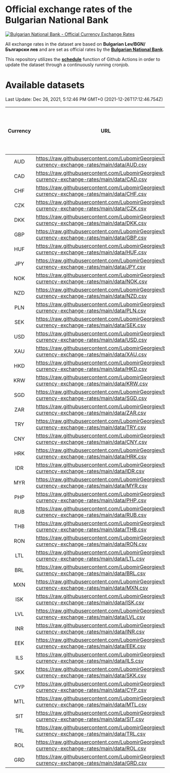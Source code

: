 # Official exchange rates of the Bulgarian National Bank

[![Bulgarian National Bank - Official Currency Exchange Rates](https://github.com/LubomirGeorgiev/bnb-currency-exchange-rates/actions/workflows/update-rates.yml/badge.svg?branch=main)](https://github.com/LubomirGeorgiev/bnb-currency-exchange-rates/actions/workflows/update-rates.yml)

All exchange rates in the dataset are based on **Bulgarian Lev/BGN/Български лев** and are set as official rates by the [**Bulgarian National Bank**](https://www.bnb.bg/Statistics/StExternalSector/StExchangeRates/StERForeignCurrencies/index.htm?toLang=_EN).

This repository utilizes the [**schedule**](https://docs.github.com/en/actions/reference/events-that-trigger-workflows) function of Github Actions in order to update the dataset through a continuously running cronjob.

# Available datasets

<!-- START LINKS (DO NOT EVER FU*ING DELETE THIS COMMENT FOR THE LOVE OF YOUR LIFE!!! IF YOU ARE CURIOS HOW IT WORKS, YOU CAN HAVE A LOOK AT ./src/updateReadme.ts) -->

Last Update: Dec 26, 2021, 5:12:46 PM GMT+0 (2021-12-26T17:12:46.754Z)

| Currency | URL                                                                                             | Number of records | Number of missing days that were filled in |
| :------: | ----------------------------------------------------------------------------------------------- | :---------------: | :----------------------------------------: |
|   AUD    | https://raw.githubusercontent.com/LubomirGeorgiev/bnb-currency-exchange-rates/main/data/AUD.csv |       7988        |                    2460                    |
|   CAD    | https://raw.githubusercontent.com/LubomirGeorgiev/bnb-currency-exchange-rates/main/data/CAD.csv |       7988        |                    2460                    |
|   CHF    | https://raw.githubusercontent.com/LubomirGeorgiev/bnb-currency-exchange-rates/main/data/CHF.csv |       7988        |                    2460                    |
|   CZK    | https://raw.githubusercontent.com/LubomirGeorgiev/bnb-currency-exchange-rates/main/data/CZK.csv |       7988        |                    2460                    |
|   DKK    | https://raw.githubusercontent.com/LubomirGeorgiev/bnb-currency-exchange-rates/main/data/DKK.csv |       7988        |                    2460                    |
|   GBP    | https://raw.githubusercontent.com/LubomirGeorgiev/bnb-currency-exchange-rates/main/data/GBP.csv |       7988        |                    2460                    |
|   HUF    | https://raw.githubusercontent.com/LubomirGeorgiev/bnb-currency-exchange-rates/main/data/HUF.csv |       7988        |                    2460                    |
|   JPY    | https://raw.githubusercontent.com/LubomirGeorgiev/bnb-currency-exchange-rates/main/data/JPY.csv |       7988        |                    2460                    |
|   NOK    | https://raw.githubusercontent.com/LubomirGeorgiev/bnb-currency-exchange-rates/main/data/NOK.csv |       7988        |                    2460                    |
|   NZD    | https://raw.githubusercontent.com/LubomirGeorgiev/bnb-currency-exchange-rates/main/data/NZD.csv |       7988        |                    2460                    |
|   PLN    | https://raw.githubusercontent.com/LubomirGeorgiev/bnb-currency-exchange-rates/main/data/PLN.csv |       7988        |                    2460                    |
|   SEK    | https://raw.githubusercontent.com/LubomirGeorgiev/bnb-currency-exchange-rates/main/data/SEK.csv |       7988        |                    2460                    |
|   USD    | https://raw.githubusercontent.com/LubomirGeorgiev/bnb-currency-exchange-rates/main/data/USD.csv |       7988        |                    2460                    |
|   XAU    | https://raw.githubusercontent.com/LubomirGeorgiev/bnb-currency-exchange-rates/main/data/XAU.csv |       7988        |                    2462                    |
|   HKD    | https://raw.githubusercontent.com/LubomirGeorgiev/bnb-currency-exchange-rates/main/data/HKD.csv |       7686        |                    2369                    |
|   KRW    | https://raw.githubusercontent.com/LubomirGeorgiev/bnb-currency-exchange-rates/main/data/KRW.csv |       7686        |                    2369                    |
|   SGD    | https://raw.githubusercontent.com/LubomirGeorgiev/bnb-currency-exchange-rates/main/data/SGD.csv |       7686        |                    2369                    |
|   ZAR    | https://raw.githubusercontent.com/LubomirGeorgiev/bnb-currency-exchange-rates/main/data/ZAR.csv |       7686        |                    2369                    |
|   TRY    | https://raw.githubusercontent.com/LubomirGeorgiev/bnb-currency-exchange-rates/main/data/TRY.csv |       6168        |                    1899                    |
|   CNY    | https://raw.githubusercontent.com/LubomirGeorgiev/bnb-currency-exchange-rates/main/data/CNY.csv |       6048        |                    1863                    |
|   HRK    | https://raw.githubusercontent.com/LubomirGeorgiev/bnb-currency-exchange-rates/main/data/HRK.csv |       6048        |                    1863                    |
|   IDR    | https://raw.githubusercontent.com/LubomirGeorgiev/bnb-currency-exchange-rates/main/data/IDR.csv |       6048        |                    1863                    |
|   MYR    | https://raw.githubusercontent.com/LubomirGeorgiev/bnb-currency-exchange-rates/main/data/MYR.csv |       6048        |                    1863                    |
|   PHP    | https://raw.githubusercontent.com/LubomirGeorgiev/bnb-currency-exchange-rates/main/data/PHP.csv |       6048        |                    1863                    |
|   RUB    | https://raw.githubusercontent.com/LubomirGeorgiev/bnb-currency-exchange-rates/main/data/RUB.csv |       6048        |                    1863                    |
|   THB    | https://raw.githubusercontent.com/LubomirGeorgiev/bnb-currency-exchange-rates/main/data/THB.csv |       6048        |                    1863                    |
|   RON    | https://raw.githubusercontent.com/LubomirGeorgiev/bnb-currency-exchange-rates/main/data/RON.csv |       5989        |                    1845                    |
|   LTL    | https://raw.githubusercontent.com/LubomirGeorgiev/bnb-currency-exchange-rates/main/data/LTL.csv |       5153        |                    1582                    |
|   BRL    | https://raw.githubusercontent.com/LubomirGeorgiev/bnb-currency-exchange-rates/main/data/BRL.csv |       5078        |                    1566                    |
|   MXN    | https://raw.githubusercontent.com/LubomirGeorgiev/bnb-currency-exchange-rates/main/data/MXN.csv |       5078        |                    1566                    |
|   ISK    | https://raw.githubusercontent.com/LubomirGeorgiev/bnb-currency-exchange-rates/main/data/ISK.csv |       4990        |                    1540                    |
|   LVL    | https://raw.githubusercontent.com/LubomirGeorgiev/bnb-currency-exchange-rates/main/data/LVL.csv |       4790        |                    1470                    |
|   INR    | https://raw.githubusercontent.com/LubomirGeorgiev/bnb-currency-exchange-rates/main/data/INR.csv |       4711        |                    1452                    |
|   EEK    | https://raw.githubusercontent.com/LubomirGeorgiev/bnb-currency-exchange-rates/main/data/EEK.csv |       3998        |                    1224                    |
|   ILS    | https://raw.githubusercontent.com/LubomirGeorgiev/bnb-currency-exchange-rates/main/data/ILS.csv |       3987        |                    1233                    |
|   SKK    | https://raw.githubusercontent.com/LubomirGeorgiev/bnb-currency-exchange-rates/main/data/SKK.csv |       2970        |                    912                     |
|   CYP    | https://raw.githubusercontent.com/LubomirGeorgiev/bnb-currency-exchange-rates/main/data/CYP.csv |       2906        |                    890                     |
|   MTL    | https://raw.githubusercontent.com/LubomirGeorgiev/bnb-currency-exchange-rates/main/data/MTL.csv |       2604        |                    799                     |
|   SIT    | https://raw.githubusercontent.com/LubomirGeorgiev/bnb-currency-exchange-rates/main/data/SIT.csv |       2542        |                    778                     |
|   TRL    | https://raw.githubusercontent.com/LubomirGeorgiev/bnb-currency-exchange-rates/main/data/TRL.csv |       1818        |                    559                     |
|   ROL    | https://raw.githubusercontent.com/LubomirGeorgiev/bnb-currency-exchange-rates/main/data/ROL.csv |       1697        |                    524                     |
|   GRD    | https://raw.githubusercontent.com/LubomirGeorgiev/bnb-currency-exchange-rates/main/data/GRD.csv |        359        |                    107                     |

<!-- END LINKS (DO NOT EVER FU*ING DELETE THIS COMMENT FOR THE LOVE OF YOUR LIFE!!! IF YOU ARE CURIOS HOW IT WORKS, YOU CAN HAVE A LOOK AT ./src/updateReadme.ts) -->
